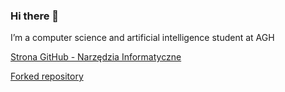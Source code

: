 ### Hi there 👋
I’m a computer science and artificial intelligence student at AGH

[Strona GitHub - Narzędzia Informatyczne](https://cocojumbo37.github.io/)

[Forked repository](https://github.com/Cocojumbo37/KryptoOracle)
<!--

Here are some ideas to get you started:

- 🔭 I’m currently working on NI
- 🌱 I’m currently learning coding
- 🤔 I’m looking for help with programming
-->
